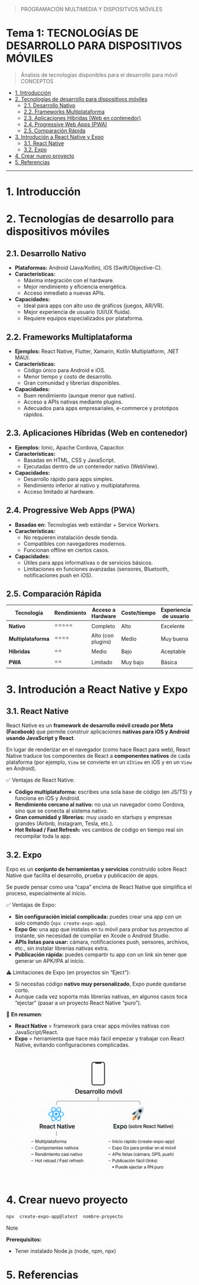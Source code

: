 > PROGRAMACIÓN MULTIMEDIA Y DISPOSITVOS MÓVILES

# Tema 1: TECNOLOGÍAS DE DESARROLLO PARA DISPOSITIVOS MÓVILES <!-- omit in toc -->
> Ánalisis de tecnologías disponibles para el desarrollo para móvil  
> CONCEPTOS


- [1. Introducción](#1-introducción)
- [2. Tecnologías de desarrollo para dispositivos móviles](#2-tecnologías-de-desarrollo-para-dispositivos-móviles)
  - [2.1. Desarrollo Nativo](#21-desarrollo-nativo)
  - [2.2. Frameworks Multiplataforma](#22-frameworks-multiplataforma)
  - [2.3. Aplicaciones Híbridas (Web en contenedor)](#23-aplicaciones-híbridas-web-en-contenedor)
  - [2.4. Progressive Web Apps (PWA)](#24-progressive-web-apps-pwa)
  - [2.5. Comparación Rápida](#25-comparación-rápida)
- [3. Introdución a React Native y Expo](#3-introdución-a-react-native-y-expo)
  - [3.1. React Native](#31-react-native)
  - [3.2. Expo](#32-expo)
- [4. Crear nuevo proyecto](#4-crear-nuevo-proyecto)
- [5. Referencias](#5-referencias)





---


# 1. Introducción


# 2. Tecnologías de desarrollo para dispositivos móviles

## 2.1. Desarrollo Nativo
- **Plataformas:** Android (Java/Kotlin), iOS (Swift/Objective-C).  
- **Características:**
  - Máxima integración con el hardware.
  - Mejor rendimiento y eficiencia energética.
  - Acceso inmediato a nuevas APIs.  
- **Capacidades:**
  - Ideal para apps con alto uso de gráficos (juegos, AR/VR).
  - Mejor experiencia de usuario (UI/UX fluida).
  - Requiere equipos especializados por plataforma.


## 2.2. Frameworks Multiplataforma
- **Ejemplos:** React Native, Flutter, Xamarin, Kotlin Multiplatform, .NET MAUI.  
- **Características:**
  - Código único para Android e iOS.
  - Menor tiempo y costo de desarrollo.
  - Gran comunidad y librerías disponibles.  
- **Capacidades:**
  - Buen rendimiento (aunque menor que nativo).
  - Acceso a APIs nativas mediante plugins.
  - Adecuados para apps empresariales, e-commerce y prototipos rápidos.


## 2.3. Aplicaciones Híbridas (Web en contenedor)
- **Ejemplos:** Ionic, Apache Cordova, Capacitor.  
- **Características:**
  - Basadas en HTML, CSS y JavaScript.
  - Ejecutadas dentro de un contenedor nativo (WebView).  
- **Capacidades:**
  - Desarrollo rápido para apps simples.
  - Rendimiento inferior al nativo y multiplataforma.
  - Acceso limitado al hardware.


## 2.4. Progressive Web Apps (PWA)
- **Basadas en:** Tecnologías web estándar + Service Workers.  
- **Características:**
  - No requieren instalación desde tienda.
  - Compatibles con navegadores modernos.
  - Funcionan offline en ciertos casos.  
- **Capacidades:**
  - Útiles para apps informativas o de servicios básicos.
  - Limitaciones en funciones avanzadas (sensores, Bluetooth, notificaciones push en iOS).


## 2.5. Comparación Rápida

| Tecnología          | Rendimiento | Acceso a Hardware  | Coste/tiempo | Experiencia de usuario |
| ------------------- | ----------- | ------------------ | ------------ | ---------------------- |
| **Nativo**          | ⭐⭐⭐⭐⭐       | Completo           | Alto         | Excelente              |
| **Multiplataforma** | ⭐⭐⭐⭐        | Alto (con plugins) | Medio        | Muy buena              |
| **Híbridas**        | ⭐⭐          | Medio              | Bajo         | Aceptable              |
| **PWA**             | ⭐⭐          | Limitado           | Muy bajo     | Básica                 |


# 3. Introdución a React Native y Expo


## 3.1. React Native

React Native es un **framework de desarrollo móvil creado por Meta (Facebook)** que permite construir aplicaciones **nativas para iOS y Android usando JavaScript y React**.

En lugar de renderizar en el navegador (como hace React para web), React Native traduce los componentes de React a **componentes nativos** de cada plataforma (por ejemplo, `View` se convierte en un `UIView` en iOS y en un `View` en Android).

✅ Ventajas de React Native:

* **Código multiplataforma:** escribes una sola base de código (en JS/TS) y funciona en iOS y Android.
* **Rendimiento cercano al nativo:** no usa un navegador como Cordova, sino que se conecta al sistema nativo.
* **Gran comunidad y librerías:** muy usado en startups y empresas grandes (Airbnb, Instagram, Tesla, etc.).
* **Hot Reload / Fast Refresh:** ves cambios de código en tiempo real sin recompilar toda la app.



## 3.2. Expo

Expo es un **conjunto de herramientas y servicios** construido sobre React Native que facilita el desarrollo, prueba y publicación de apps.

Se puede pensar como una “capa” encima de React Native que simplifica el proceso, especialmente al inicio.

✅ Ventajas de Expo:

* **Sin configuración inicial complicada:** puedes crear una app con un solo comando (`npx create-expo-app`).
* **Expo Go:** una app que instalas en tu móvil para probar tus proyectos al instante, sin necesidad de compilar en Xcode o Android Studio.
* **APIs listas para usar:** cámara, notificaciones push, sensores, archivos, etc., sin instalar librerías nativas extra.
* **Publicación rápida:** puedes compartir tu app con un link sin tener que generar un APK/IPA al inicio.

⚠️ Limitaciones de Expo (en proyectos sin “Eject”):

* Si necesitas código **nativo muy personalizado**, Expo puede quedarse corto.
* Aunque cada vez soporta más librerías nativas, en algunos casos toca “ejectar” (pasar a un proyecto React Native “puro”).


📌 **En resumen**:

* **React Native** = framework para crear apps móviles nativas con JavaScript/React.
* **Expo** = herramienta que hace más fácil empezar y trabajar con React Native, evitando configuraciones complicadas.

![react native y expo](assets/react_native-expo.png)

# 4. Crear nuevo proyecto

```sh
npx  create-expo-app@latest  nombre-proyecto
```

> [!NOTE]  
> **Prerequisitos:**  
> - Tener instalado Node.js (node, npm, npx)


# 5. Referencias
